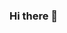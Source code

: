 ### Hi there 👋

<!--
**Adithyan-BS/Adithyan-BS** is a ✨ _special_ ✨ repository because its `README.md` (this file) appears on your GitHub profile.


- 🔭 I’m currently working on Game Devlopment
- 🌱 I’m currently learning Unity 3D
-
<h3 align="left">🤝 Connect with me:</h3>
<br>
<p align="left">
<target="blank"><img src="[https://img.shields.io/badge/Instagram-E4405F?style=for-the-badge&logo=instagram&logoColor=white](https://github.com/Adithyan-BS/Adithyan-BS/blob/main/Replaced_TermiteLair.gif?raw=true)"></a>
</p>
-->
